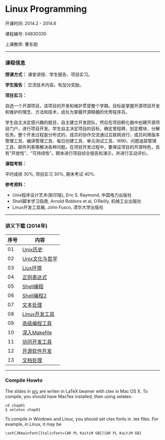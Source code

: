 Linux Programming
=================

开课时间: 2014.2 - 2014.6

课程编号: 04830330

上课教师: 曹东刚

---

### 课程信息

**授课方式：** 课堂讲授、学生报告、项目实习。

**学生报告：** 交流技术内容。有加分奖励。

**项目实习：**

自选一个开源项目，该项目的开发和维护贯穿整个学期。目标是掌握开源项目开发和维护的理念、方法和技术，成长为掌握开源精髓的优秀程序员。

学生自主决定感兴趣的题目，自主建立开发团队，然后在项目孵化器中创建开源项目门户，进行项目开发。学生自主决定项目的目标，确定里程碑，划定模块，分解任务。整个开发过程是分布式的，成员的协作交流通过互联网进行，成员利用版本管理工具、编译管理工具、每日创建工具、单元测试工具、WIKI、问题追踪管理工具、邮件列表等解决各种问题。在项目开发过程中，要保证项目的开源特色，具有“开放性”、“可持续性”。期末进行项目综合报告和演示，并进行互动评价。

**课程考核：**

平时成绩 30%, 项目实习 30%, 期末考试 40%.

**参考资料：**

- Unix程序设计艺术(影印版), Eric S. Raymond, 中国电力出版社
- Shell脚本学习指南, Arnold Robbins et al, O‘Reilly, 机械工业出版社
- Linux开发工具箱, John Fusco, 清华大学出版社

---

### 讲义下载 (2014年)

序号 | 内容 
-----| ---------------------
01   | [Unix历史](2014/chap01.pdf)
02   | [Unix文化与哲学](2014/chap02.pdf)
03   | [Liux环境](2014/chap03.pdf)
04   | [正则表达式](2014/chap04.pdf)
05   | [Shell编程](2014/chap05.pdf)
06   | [Shell编程2](2014/chap06.pdf)
07   | [文本处理](2014/chap07.pdf)
08   | [Linux开发工具](2014/chap08.pdf)
09   | [高级编程工具](2014/chap09.pdf)
10   | [深入Makefile](2014/chap10.pdf)
11   | [协同开发工具](2014/chap11.pdf)
12   | [开源软件开发](2014/chap12.pdf)
13   | [文档处理](2014/chap13.pdf)

---

### Compile Howto

The slides in [src](src) are writen in LaTeX beamer with ctex in Mac OS X. To compile, you should have MacTex installed, then using xelatex:

```
cd chap01
$ xelatex chap01 
```

To compile in Windows and Linux, you should set ctex fonts in .tex files. For example, in Linux, it may be 

```
\setCJKmainfont[ItalicFont={AR PL KaitiM GB}]{AR PL KaitiM GB}
```
